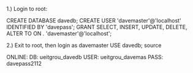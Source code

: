 1.) Login to root:

CREATE DATABASE davedb;
CREATE USER 'davemaster'@'localhost' IDENTIFIED BY 'davepass';
GRANT SELECT, INSERT, UPDATE, DELETE, ALTER TO ON *.* 'davemaster'@'localhost';

2.) Exit to root, then login as davemaster
USE davedb;
source <path to davedb.sql>


ONLINE:
DB: ueitgrou_davedb
USER: ueitgrou_davemas
PASS: davepass2112

